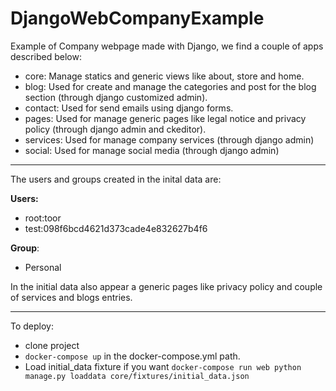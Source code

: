 # DjangoWebCompanyExample
Example of Company webpage made with Django, we find a couple of apps described below:

* core:  Manage statics and generic views like about, store and home.
* blog: Used for create and manage the categories and post for the blog section (through django customized admin).
* contact: Used for send emails using django forms.
* pages: Used for manage generic pages like legal notice and privacy policy (through django admin and ckeditor).
* services: Used for manage company services (through django admin)
* social: Used for manage social media (through django admin)

---------------------------------------------------

The users and groups created in the inital data are:

**Users:**

* root:toor
* test:098f6bcd4621d373cade4e832627b4f6

**Group**:

* Personal

In the initial data also appear a generic pages like privacy policy and couple of services and blogs entries.

---------------------------------------------------

To deploy:

* clone project
* `docker-compose up` in the docker-compose.yml path.
* Load initial_data fixture if you want `docker-compose run web python manage.py loaddata core/fixtures/initial_data.json`

